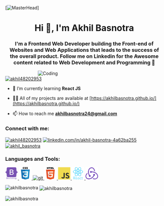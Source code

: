 [![MasterHead](https://media.istockphoto.com/vectors/front-end-development-web-banner-concept-vector-id1167600197?k=20&m=1167600197&s=170667a&w=0&h=eXf3kFtGYdxrPeduZv6DcKSFhr9y0HaXgX3jcxObX_g=)]
<h1 align="center">Hi 👋, I'm Akhil Basnotra</h1>
<h3 align="center">I'm a Frontend Web Developer building the Front-end of Websites and Web Applications that leads to the success of the overall product. Follow me on Linkedin for the Awesome content related to Web Development and Programming 🚀</h3>
<img align="right" alt="Coding" width="400" src="https://camo.githubusercontent.com/cae12fddd9d6982901d82580bdf321d81fb299141098ca1c2d4891870827bf17/68747470733a2f2f6d69726f2e6d656469756d2e636f6d2f6d61782f313336302f302a37513379765349765f7430696f4a2d5a2e676966"
<p align="left"> <a href="https://twitter.com/akhil48202953" target="blank"><img src="https://img.shields.io/twitter/follow/akhil48202953?logo=twitter&style=for-the-badge" alt="akhil48202953" /></a> </p>

- 🌱 I’m currently learning **React JS**

- 👨‍💻 All of my projects are available at [https://akhilbasnotra.github.io/](https://akhilbasnotra.github.io/)

- 📫 How to reach me **akhilbasnotra24@gmail.com**

<h3 align="left">Connect with me:</h3>
<p align="left">
<a href="https://twitter.com/akhil48202953" target="blank"><img align="center" src="https://raw.githubusercontent.com/rahuldkjain/github-profile-readme-generator/master/src/images/icons/Social/twitter.svg" alt="akhil48202953" height="30" width="40" /></a>
<a href="https://linkedin.com/in/linkedin.com/in/akhil-basnotra-4a62ba255" target="blank"><img align="center" src="https://raw.githubusercontent.com/rahuldkjain/github-profile-readme-generator/master/src/images/icons/Social/linked-in-alt.svg" alt="linkedin.com/in/akhil-basnotra-4a62ba255" height="30" width="40" /></a>
<a href="https://instagram.com/akhil_basnotra" target="blank"><img align="center" src="https://raw.githubusercontent.com/rahuldkjain/github-profile-readme-generator/master/src/images/icons/Social/instagram.svg" alt="akhil_basnotra" height="30" width="40" /></a>
</p>

<h3 align="left">Languages and Tools:</h3>
<p align="left"> <a href="https://getbootstrap.com" target="_blank" rel="noreferrer"> <img src="https://raw.githubusercontent.com/devicons/devicon/master/icons/bootstrap/bootstrap-plain-wordmark.svg" alt="bootstrap" width="40" height="40"/> </a> <a href="https://www.w3schools.com/css/" target="_blank" rel="noreferrer"> <img src="https://raw.githubusercontent.com/devicons/devicon/master/icons/css3/css3-original-wordmark.svg" alt="css3" width="40" height="40"/> </a> <a href="https://git-scm.com/" target="_blank" rel="noreferrer"> <img src="https://www.vectorlogo.zone/logos/git-scm/git-scm-icon.svg" alt="git" width="40" height="40"/> </a> <a href="https://www.w3.org/html/" target="_blank" rel="noreferrer"> <img src="https://raw.githubusercontent.com/devicons/devicon/master/icons/html5/html5-original-wordmark.svg" alt="html5" width="40" height="40"/> </a> <a href="https://developer.mozilla.org/en-US/docs/Web/JavaScript" target="_blank" rel="noreferrer"> <img src="https://raw.githubusercontent.com/devicons/devicon/master/icons/javascript/javascript-original.svg" alt="javascript" width="40" height="40"/> </a> <a href="https://reactjs.org/" target="_blank" rel="noreferrer"> <img src="https://raw.githubusercontent.com/devicons/devicon/master/icons/react/react-original-wordmark.svg" alt="react" width="40" height="40"/> </a> <a href="https://redux.js.org" target="_blank" rel="noreferrer"> <img src="https://raw.githubusercontent.com/devicons/devicon/master/icons/redux/redux-original.svg" alt="redux" width="40" height="40"/> </a> </p>

<p><img align="left" src="https://github-readme-stats.vercel.app/api/top-langs?username=akhilbasnotra&show_icons=true&locale=en&layout=compact" alt="akhilbasnotra" /></p>

<p>&nbsp;<img align="center" src="https://github-readme-stats.vercel.app/api?username=akhilbasnotra&show_icons=true&locale=en" alt="akhilbasnotra" /></p>

<p><img align="center" src="https://github-readme-streak-stats.herokuapp.com/?user=akhilbasnotra&" alt="akhilbasnotra" /></p>
